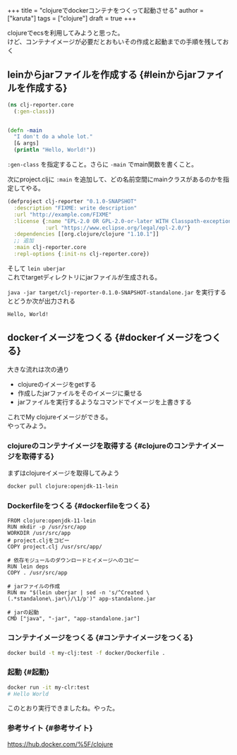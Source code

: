 +++
title = "clojureでdockerコンテナをつくって起動させる"
author = ["karuta"]
tags = ["clojure"]
draft = true
+++

clojureでecsを利用してみようと思った。  
けど、コンテナイメージが必要だとおもいその作成と起動までの手順を残しておく  

<!--more-->  


## leinからjarファイルを作成する {#leinからjarファイルを作成する}

```clojure
(ns clj-reporter.core
  (:gen-class))


(defn -main
  "I don't do a whole lot."
  [& args]
  (println "Hello, World!"))            
```

`:gen-class` を指定すること。さらに `-main` でmain関数を書くこと。  

次にproject.cljに `:main`  を追加して、どの名前空間にmainクラスがあるのかを指定してやる。  

```clojure
(defproject clj-reporter "0.1.0-SNAPSHOT"
  :description "FIXME: write description"
  :url "http://example.com/FIXME"
  :license {:name "EPL-2.0 OR GPL-2.0-or-later WITH Classpath-exception-2.0"
            :url "https://www.eclipse.org/legal/epl-2.0/"}
  :dependencies [[org.clojure/clojure "1.10.1"]]
  ;; 追加
  :main clj-reporter.core
  :repl-options {:init-ns clj-reporter.core})            
```

そして `lein uberjar`  
これでtargetディレクトリにjarファイルが生成される。  

`java -jar target/clj-reporter-0.1.0-SNAPSHOT-standalone.jar` を実行するとどうか次が出力される  

```text
Hello, World!
```


## dockerイメージをつくる {#dockerイメージをつくる}

大きな流れは次の通り  

-   clojureのイメージをgetする
-   作成したjarファイルをそのイメージに乗せる
-   jarファイルを実行するようなコマンドでイメージを上書きする

これでMy clojureイメージができる。  
やってみよう。  


### clojureのコンテナイメージを取得する {#clojureのコンテナイメージを取得する}

まずはclojureイメージを取得してみよう  

```sh
docker pull clojure:openjdk-11-lein
```


### Dockerfileをつくる {#dockerfileをつくる}

```nil
FROM clojure:openjdk-11-lein
RUN mkdir -p /usr/src/app
WORKDIR /usr/src/app
# project.cljをコピー
COPY project.clj /usr/src/app/

# 依存モジュールのダウンロードとイメージへのコピー
RUN lein deps
COPY . /usr/src/app

# jarファイルの作成
RUN mv "$(lein uberjar | sed -n 's/^Created \(.*standalone\.jar\)/\1/p')" app-standalone.jar

# jarの起動
CMD ["java", "-jar", "app-standalone.jar"]
```


### コンテナイメージをつくる {#コンテナイメージをつくる}

```sh
docker build -t my-clj:test -f docker/Dockerfile .
```


### 起動 {#起動}

```sh
docker run -it my-clr:test
# Hello World
```

このとおり実行できましたね。やった。  


### 参考サイト {#参考サイト}

<https://hub.docker.com/%5F/clojure>
